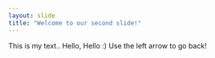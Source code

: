 ```yaml
---
layout: slide
title: "Welcome to our second slide!"
---
```

This is my text.. Hello, Hello :)
Use the left arrow to go back!
